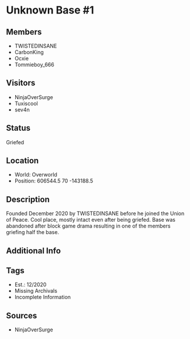 # Unknown Base #1

## Members
- TWISTEDINSANE
- CarbonKing
- Ocxie
- Tommieboy_666

## Visitors
- NinjaOverSurge
- Tuxiscool
- sev4n

## Status
Griefed

## Location
- World: Overworld
- Position: 606544.5 70 -143188.5

## Description
Founded December 2020 by TWISTEDINSANE before he joined the Union of Peace. Cool place, mostly intact even after being griefed. Base was abandoned after block game drama resulting in one of the members griefing half the base.

## Additional Info

## Tags
- Est.: 12/2020
- Missing Archivals
- Incomplete Information

## Sources
- NinjaOverSurge